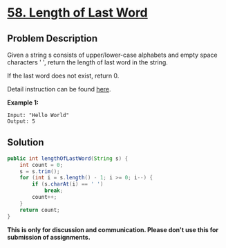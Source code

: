 # [58. Length of Last Word][title]

## Problem Description

Given a string s consists of upper/lower-case alphabets and empty space characters ' ', return the length of last word in the string.

If the last word does not exist, return 0.

Detail instruction can be found [here][title].

**Example 1:**

```
Input: "Hello World"
Output: 5
```

## Solution

```java
public int lengthOfLastWord(String s) {
    int count = 0;
    s = s.trim();
    for (int i = s.length() - 1; i >= 0; i--) {
        if (s.charAt(i) == ' ')
            break;
        count++;
    }
    return count;
}
```

**This is only for discussion and communication. Please don't use this for submission of assignments.**

[title]: https://leetcode.com/problems/length-of-last-word/